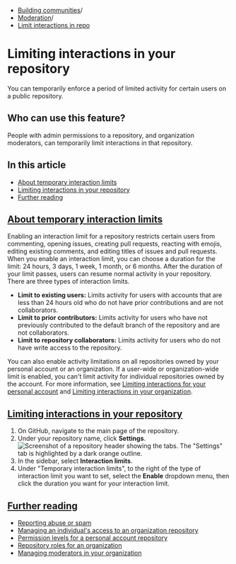   * [Building communities](https://docs.github.com/en/communities "Building communities")/
  * [Moderation](https://docs.github.com/en/communities/moderating-comments-and-conversations "Moderation")/
  * [Limit interactions in repo](https://docs.github.com/en/communities/moderating-comments-and-conversations/limiting-interactions-in-your-repository "Limit interactions in repo")


# Limiting interactions in your repository
You can temporarily enforce a period of limited activity for certain users on a public repository.
## Who can use this feature?
People with admin permissions to a repository, and organization moderators, can temporarily limit interactions in that repository.
## In this article
  * [About temporary interaction limits](https://docs.github.com/en/communities/moderating-comments-and-conversations/limiting-interactions-in-your-repository#about-temporary-interaction-limits)
  * [Limiting interactions in your repository](https://docs.github.com/en/communities/moderating-comments-and-conversations/limiting-interactions-in-your-repository#limiting-interactions-in-your-repository)
  * [Further reading](https://docs.github.com/en/communities/moderating-comments-and-conversations/limiting-interactions-in-your-repository#further-reading)


## [About temporary interaction limits](https://docs.github.com/en/communities/moderating-comments-and-conversations/limiting-interactions-in-your-repository#about-temporary-interaction-limits)
Enabling an interaction limit for a repository restricts certain users from commenting, opening issues, creating pull requests, reacting with emojis, editing existing comments, and editing titles of issues and pull requests.
When you enable an interaction limit, you can choose a duration for the limit: 24 hours, 3 days, 1 week, 1 month, or 6 months. After the duration of your limit passes, users can resume normal activity in your repository.
There are three types of interaction limits.
  * **Limit to existing users:** Limits activity for users with accounts that are less than 24 hours old who do not have prior contributions and are not collaborators.
  * **Limit to prior contributors:** Limits activity for users who have not previously contributed to the default branch of the repository and are not collaborators.
  * **Limit to repository collaborators:** Limits activity for users who do not have write access to the repository.


You can also enable activity limitations on all repositories owned by your personal account or an organization. If a user-wide or organization-wide limit is enabled, you can't limit activity for individual repositories owned by the account. For more information, see [Limiting interactions for your personal account](https://docs.github.com/en/communities/moderating-comments-and-conversations/limiting-interactions-for-your-personal-account) and [Limiting interactions in your organization](https://docs.github.com/en/communities/moderating-comments-and-conversations/limiting-interactions-in-your-organization).
## [Limiting interactions in your repository](https://docs.github.com/en/communities/moderating-comments-and-conversations/limiting-interactions-in-your-repository#limiting-interactions-in-your-repository)
  1. On GitHub, navigate to the main page of the repository.
  2. Under your repository name, click **Settings**.
![Screenshot of a repository header showing the tabs. The "Settings" tab is highlighted by a dark orange outline.](https://docs.github.com/assets/cb-28260/images/help/repository/repo-actions-settings.png)
  3. In the sidebar, select **Interaction limits**.
  4. Under "Temporary interaction limits", to the right of the type of interaction limit you want to set, select the **Enable** dropdown menu, then click the duration you want for your interaction limit.


## [Further reading](https://docs.github.com/en/communities/moderating-comments-and-conversations/limiting-interactions-in-your-repository#further-reading)
  * [Reporting abuse or spam](https://docs.github.com/en/communities/maintaining-your-safety-on-github/reporting-abuse-or-spam)
  * [Managing an individual's access to an organization repository](https://docs.github.com/en/organizations/managing-user-access-to-your-organizations-repositories/managing-repository-roles/managing-an-individuals-access-to-an-organization-repository)
  * [Permission levels for a personal account repository](https://docs.github.com/en/account-and-profile/setting-up-and-managing-your-personal-account-on-github/managing-personal-account-settings/permission-levels-for-a-personal-account-repository)
  * [Repository roles for an organization](https://docs.github.com/en/organizations/managing-user-access-to-your-organizations-repositories/managing-repository-roles/repository-roles-for-an-organization)
  * [Managing moderators in your organization](https://docs.github.com/en/organizations/managing-peoples-access-to-your-organization-with-roles/managing-moderators-in-your-organization)


